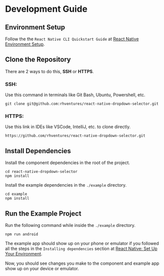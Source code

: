 # Development Guide

## Environment Setup

Follow the the `React Native CLI Quickstart Guide` at [React Native Environment Setup](https://reactnative.dev/docs/environment-setup).


## Clone the Repository

There are 2 ways to do this, **SSH** or **HTTPS**.

### SSH:
Use this command in terminals like Git Bash, Ubuntu, Powershell, etc.
```
git clone git@github.com:rhventures/react-native-dropdown-selector.git
```
### HTTPS:
Use this link in IDEs like VSCode, IntelliJ, etc. to clone directly.
```
https://github.com/rhventures/react-native-dropdown-selector.git
```

## Install Dependencies

Install the component dependencies in the root of the project.
```
cd react-native-dropdown-selector
npm install
```

Install the example dependencies in the `./example` directory.
```
cd example
npm install
```

## Run the Example Project

Run the following command while inside the `./example` directory.
```
npm run android
```

The example app should show up on your phone or emulator if you followed all the steps in the `Installing dependencies` section at [React Native: Set Up Your Environment](https://reactnative.dev/docs/set-up-your-environment).

Now, you should see changes you make to the component and example app show up on your device or emulator.
